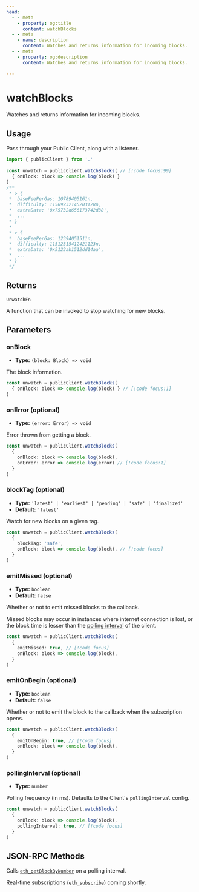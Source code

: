```yaml
---
head:
  - - meta
    - property: og:title
      content: watchBlocks
  - - meta
    - name: description
      content: Watches and returns information for incoming blocks.
  - - meta
    - property: og:description
      content: Watches and returns information for incoming blocks.

---
```


# watchBlocks

Watches and returns information for incoming blocks.

## Usage

Pass through your Public Client, along with a listener.

```ts
import { publicClient } from '.'
 
const unwatch = publicClient.watchBlocks( // [!code focus:99]
  { onBlock: block => console.log(block) }
)
/**
 * > {
 *  baseFeePerGas: 10789405161n,
 *  difficulty: 11569232145203128n,
 *  extraData: '0x75732d656173742d38',
 *  ...
 * }
 * 
 * > {
 *  baseFeePerGas: 12394051511n,
 *  difficulty: 11512315412421123n,
 *  extraData: '0x5123ab1512dd14aa',
 *  ...
 * }
 */
```

## Returns

`UnwatchFn`

A function that can be invoked to stop watching for new blocks.

## Parameters

### onBlock

- **Type:** `(block: Block) => void`

The block information.

```ts
const unwatch = publicClient.watchBlocks(
  { onBlock: block => console.log(block) } // [!code focus:1]
)
```

### onError (optional)

- **Type:** `(error: Error) => void`

Error thrown from getting a block.

```ts
const unwatch = publicClient.watchBlocks(
  { 
    onBlock: block => console.log(block),
    onError: error => console.log(error) // [!code focus:1]
  }
)
```

### blockTag (optional)

- **Type:** `'latest' | 'earliest' | 'pending' | 'safe' | 'finalized'`
- **Default:** `'latest'`

Watch for new blocks on a given tag.

```ts
const unwatch = publicClient.watchBlocks(
  { 
    blockTag: 'safe',
    onBlock: block => console.log(block), // [!code focus]
  }
)
```

### emitMissed (optional)

- **Type:** `boolean`
- **Default:** `false`

Whether or not to emit missed blocks to the callback. 

Missed blocks may occur in instances where internet connection is lost, or the block time is lesser than the [polling interval](/docs/clients/public.html#pollinginterval-optional) of the client.

```ts
const unwatch = publicClient.watchBlocks(
  { 
    emitMissed: true, // [!code focus]
    onBlock: block => console.log(block),
  }
)
```

### emitOnBegin (optional)

- **Type:** `boolean`
- **Default:** `false`

Whether or not to emit the block to the callback when the subscription opens.

```ts
const unwatch = publicClient.watchBlocks(
  { 
    emitOnBegin: true, // [!code focus]
    onBlock: block => console.log(block),
  }
)
```

### pollingInterval (optional)

- **Type:** `number`

Polling frequency (in ms). Defaults to the Client's `pollingInterval` config.

```ts
const unwatch = publicClient.watchBlocks(
  { 
    onBlock: block => console.log(block),
    pollingInterval: true, // [!code focus]
  }
)
```

## JSON-RPC Methods

Calls [`eth_getBlockByNumber`](https://ethereum.org/en/developers/docs/apis/json-rpc/#eth_getBlockByNumber) on a polling interval. 

Real-time subscriptions ([`eth_subscribe`](https://docs.alchemy.com/reference/eth-subscribe-polygon)) coming shortly.